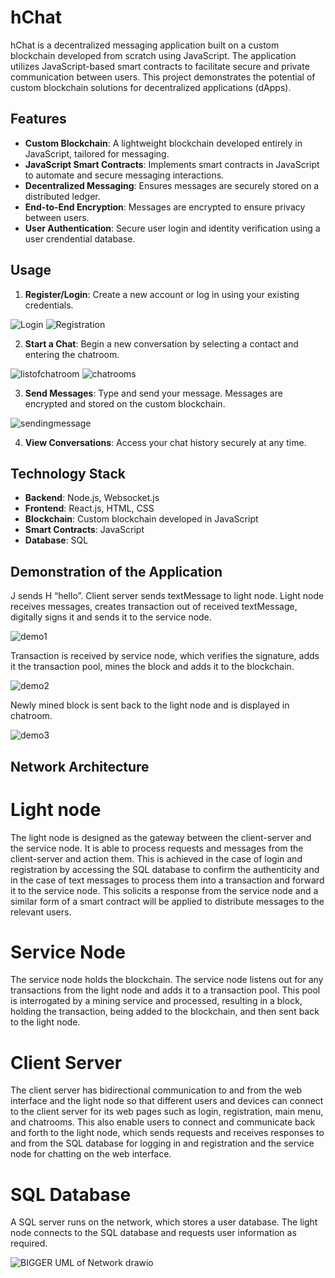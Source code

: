 # hChat

hChat is a decentralized messaging application built on a custom blockchain developed from scratch using JavaScript. The application utilizes JavaScript-based smart contracts to facilitate secure and private communication between users. This project demonstrates the potential of custom blockchain solutions for decentralized applications (dApps).

## Features

- **Custom Blockchain**: A lightweight blockchain developed entirely in JavaScript, tailored for messaging.
- **JavaScript Smart Contracts**: Implements smart contracts in JavaScript to automate and secure messaging interactions.
- **Decentralized Messaging**: Ensures messages are securely stored on a distributed ledger.
- **End-to-End Encryption**: Messages are encrypted to ensure privacy between users.
- **User Authentication**: Secure user login and identity verification using a user crendential database.

## Usage

1. **Register/Login**: Create a new account or log in using your existing credentials.
 
![Login](https://github.com/user-attachments/assets/b70f57fd-8790-43eb-8c54-c11e190974e0)
![Registration](https://github.com/user-attachments/assets/04d70228-0ff4-4212-bf56-ec8c076d7687)

2. **Start a Chat**: Begin a new conversation by selecting a contact and entering the chatroom.

![listofchatroom](https://github.com/user-attachments/assets/6f735c76-d2da-4e4d-9ce8-e9b3a101828e)
![chatrooms](https://github.com/user-attachments/assets/2461e2fa-d2a2-44ff-831c-2dfd274d6ac7)

3. **Send Messages**: Type and send your message. Messages are encrypted and stored on the custom blockchain.

![sendingmessage](https://github.com/user-attachments/assets/a6a904d6-0530-490e-8e1c-aca42607b06b)

4. **View Conversations**: Access your chat history securely at any time.


## Technology Stack

- **Backend**: Node.js, Websocket.js
- **Frontend**: React.js, HTML, CSS
- **Blockchain**: Custom blockchain developed in JavaScript
- **Smart Contracts**: JavaScript
- **Database**: SQL

## Demonstration of the Application
J sends H “hello”. Client server sends textMessage to light node. Light node receives messages, creates transaction out of received textMessage, digitally signs it and sends it to the service node.

![demo1](https://github.com/user-attachments/assets/7f3f38ee-ca07-4544-854e-16e022d55f82)

Transaction is received by service node, which verifies the signature, adds it the transaction pool, mines the block and adds it to the blockchain.

![demo2](https://github.com/user-attachments/assets/196359fb-55c2-402b-8454-7cc86345202a)

Newly mined block is sent back to the light node and is displayed in chatroom.

![demo3](https://github.com/user-attachments/assets/9d5466f9-8226-416c-b6c3-8e30144533ac)

## Network Architecture

# Light node
The light node is designed as the gateway between the client-server and the service node. It is able to process requests and messages from the client-server and action them. This is achieved in the case of login and registration by accessing the SQL database to confirm the authenticity and in the case of text messages to process them into a transaction and forward it to the service node. This solicits a response from the service node and a similar form of a smart contract will be applied to distribute messages to the relevant users.

# Service Node
The service node holds the blockchain. The service node listens out for any transactions from the light node and adds it to a transaction pool. This pool is interrogated by a mining service and processed, resulting in a block, holding the transaction, being added to the blockchain, and then sent back to the light node. 

# Client Server
The client server has bidirectional communication to and from the web interface and the light node so that different users and devices can connect to the client server for its web pages such as login, registration, main menu, and chatrooms. This also enable users to connect and communicate back and forth to the light node, which sends requests and receives responses to and from the SQL database for logging in and registration and the service node for chatting on the web interface.

# SQL Database
A SQL server runs on the network, which stores a user database. The light node connects to the SQL database and requests user information as required.


![BIGGER UML of Network drawio](https://github.com/user-attachments/assets/903dba53-5613-4fb9-b9a3-4f9160b82855)

